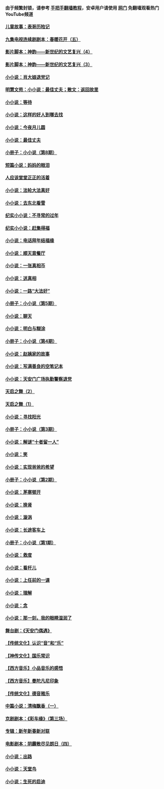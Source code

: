 #### 由于频繁封锁，请参考 [手把手翻墙教程](https://github.com/gfw-breaker/guides/wiki/)，安卓用户请使用 [网门](https://github.com/gfw-breaker/nogfw/blob/master/dl.md?t=05170000) 免翻墙观看热门YouTube频道 

#### [儿童故事：表哥历险记](../pages/328/383535.md?t=05170000) 

#### [九集电视连续剧剧本：春暖花开（五）](../pages/328/275919.md?t=05170000) 

#### [影片脚本：神韵——新世纪的文艺复兴（4）](../pages/328/266089.md?t=05170000) 

#### [影片脚本：神韵——新世纪的文艺复兴（3）](../pages/328/266087.md?t=05170000) 

#### [小小说：肖大娘退党记](../pages/328/239807.md?t=05170000) 

#### [明慧文苑：小小说：最佳丈夫；散文：返回故里](../pages/328/3439.md?t=05170000) 

#### [小小说：等待](../pages/328/223927.md?t=05170000) 

#### [小小说：这样的好人到哪去找](../pages/328/209396.md?t=05170000) 

#### [小小说：今夜月儿圆](../pages/328/193588.md?t=05170000) 

#### [小小说：最佳丈夫](../pages/328/190938.md?t=05170000) 

#### [小册子：小小说（第8期）](../pages/328/188202.md?t=05170000) 

#### [短篇小说：妈妈的眼泪](../pages/328/187712.md?t=05170000) 

#### [人应该堂堂正正的活着](../pages/328/182430.md?t=05170000) 

#### [小小说：法轮大法真好](../pages/328/174669.md?t=05170000) 

#### [小小说：去东北看雪](../pages/328/173882.md?t=05170000) 

#### [纪实小小说：不寻常的过年](../pages/328/173187.md?t=05170000) 

#### [纪实小小说：赶集得福](../pages/328/172652.md?t=05170000) 

#### [小小说：电话拜年结福缘](../pages/328/172533.md?t=05170000) 

#### [小小说：顺天意餐厅](../pages/328/170182.md?t=05170000) 

#### [小小说：一张真相币](../pages/328/169410.md?t=05170000) 

#### [小小说：送真相](../pages/328/166713.md?t=05170000) 

#### [小小说：一路“大法好”](../pages/328/162016.md?t=05170000) 

#### [小册子：小小说（第5期）](../pages/328/161131.md?t=05170000) 

#### [小小说：聊天](../pages/328/159640.md?t=05170000) 

#### [小小说：明白与糊涂](../pages/328/158101.md?t=05170000) 

#### [小册子：小小说（第4期）](../pages/328/158006.md?t=05170000) 

#### [小小说：赵姨家的故事](../pages/328/157843.md?t=05170000) 

#### [小小说：写满善良的空笔记本](../pages/328/157382.md?t=05170000) 

#### [小小说：天安门广场执勤警察退党](../pages/328/156982.md?t=05170000) 

#### [天启之舞（2）](../pages/328/153440.md?t=05170000) 

#### [天启之舞（1）](../pages/328/153439.md?t=05170000) 

#### [小小说：寻找阳光](../pages/328/153065.md?t=05170000) 

#### [小册子：小小说（第3期）](../pages/328/151715.md?t=05170000) 

#### [小小说：解谜“十者留一人”](../pages/328/148967.md?t=05170000) 

#### [小小说：笑](../pages/328/148905.md?t=05170000) 

#### [小小说：实现爸爸的希望](../pages/328/148096.md?t=05170000) 

#### [小册子：小小说（第2期）](../pages/328/147214.md?t=05170000) 

#### [小小说：茅塞顿开](../pages/328/147030.md?t=05170000) 

#### [小小说：换肾](../pages/328/146770.md?t=05170000) 

#### [小小说：漩涡](../pages/328/146683.md?t=05170000) 

#### [小小说：长途客车上](../pages/328/145076.md?t=05170000) 

#### [小册子：小小说（第1期）](../pages/328/143963.md?t=05170000) 

#### [小小说：救度](../pages/328/143927.md?t=05170000) 

#### [小小说：看杆儿](../pages/328/142137.md?t=05170000) 

#### [小小说：上任前的一课](../pages/328/140808.md?t=05170000) 

#### [小小说：理解](../pages/328/140476.md?t=05170000) 

#### [小小说：念](../pages/328/139513.md?t=05170000) 

#### [小小说：那一刻，我的眼睛湿润了](../pages/328/138476.md?t=05170000) 

#### [舞台剧：《天安门偶遇》](../pages/328/117155.md?t=05170000) 

#### [【传统文化】认识“音”和“乐”](../pages/328/108667.md?t=05170000) 

#### [【神传文化】国乐常识](../pages/328/104225.md?t=05170000) 

#### [【西方音乐】小品音乐的感悟](../pages/328/102924.md?t=05170000) 

#### [【西方音乐】曼陀凡尼印象](../pages/328/102922.md?t=05170000) 

#### [【传统文化】德音雅乐](../pages/328/102923.md?t=05170000) 

#### [中篇小说：清梅飘香（一）](../pages/328/101058.md?t=05170000) 

#### [京剧剧本：《彩车缘》（第三场）](../pages/328/96434.md?t=05170000) 

#### [专辑：新年新春新对联](../pages/328/94991.md?t=05170000) 

#### [电影剧本：阴霾散尽见朗日（四）](../pages/328/87081.md?t=05170000) 

#### [小小说：出路](../pages/328/84848.md?t=05170000) 

#### [小小说：天堂鸟](../pages/328/83084.md?t=05170000) 

#### [小小说：生死的启迪](../pages/328/70977.md?t=05170000) 

